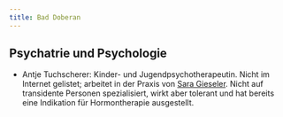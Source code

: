 ```yaml
---
title: Bad Doberan
---
```

## Psychatrie und Psychologie
* Antje Tuchscherer: Kinder- und Jugendpsychotherapeutin. Nicht im Internet gelistet; arbeitet in der Praxis von [Sara Gieseler](https://www.aerzte.de/bad-doberan/mecklenburg-vorpommern/psychotherapeuten/sara-gieseler). Nicht auf transidente Personen spezialisiert, wirkt aber tolerant und hat bereits eine Indikation für Hormontherapie ausgestellt.
